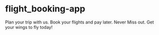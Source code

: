 # flight_booking-app
Plan your trip with us. Book your flights and pay later. Never Miss out. Get your wings to fly today!

